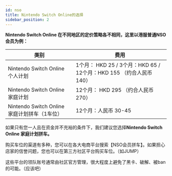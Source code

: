 ```yaml
---
id: nso
title: Nintendo Switch Online的选择
sidebar_position: 2
---
```

**Nintendo Switch Online 在不同地区的定价策略各不相同，这里以港服普通NSO会员为例：**

| 类别                                         | 费用                                                         |
| -------------------------------------------- | ------------------------------------------------------------ |
| Nintendo Switch Online 个人计划              | 1个月： HKD 25 / 3个月：HKD 65 / 12个月：HKD 155 （约合人民币140） |
| Nintendo Switch Online 家庭计划              | 12个月： HKD 295 （约合人民币270）                           |
| Nintendo Switch Online 家庭计划拼车（1车位） | 12个月：人民币 30-45                                         |

如果只有您一人且在资金并不充裕的条件下，我们建议您选择**Nintendo Switch Online 家庭计划拼车。**

购买车位的渠道有多种，您可以在各大电商平台搜索【NSO会员拼车】。如果担心店家的信誉问题，您也可以在第三方社区平台购买车位。（如JUMP）

这些平台的领队账号通常由社区官方管理，很大程度上避免了黑卡、破解、被ban的可能。（应该吧）